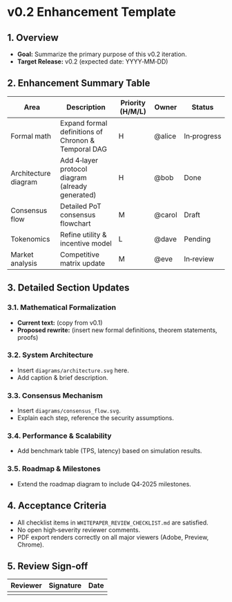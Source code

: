# v0.2 Enhancement Template

## 1. Overview
- **Goal:** Summarize the primary purpose of this v0.2 iteration.
- **Target Release:** v0.2 (expected date: YYYY‑MM‑DD)

## 2. Enhancement Summary Table
| Area | Description | Priority (H/M/L) | Owner | Status |
|------|-------------|------------------|-------|--------|
| Formal math | Expand formal definitions of Chronon & Temporal DAG | H | @alice | In‑progress |
| Architecture diagram | Add 4‑layer protocol diagram (already generated) | H | @bob | Done |
| Consensus flow | Detailed PoT consensus flowchart | M | @carol | Draft |
| Tokenomics | Refine utility & incentive model | L | @dave | Pending |
| Market analysis | Competitive matrix update | M | @eve | In‑review |

## 3. Detailed Section Updates
### 3.1. Mathematical Formalization
- **Current text:** (copy from v0.1)
- **Proposed rewrite:** (insert new formal definitions, theorem statements, proofs)

### 3.2. System Architecture
- Insert `diagrams/architecture.svg` here.
- Add caption & brief description.

### 3.3. Consensus Mechanism
- Insert `diagrams/consensus_flow.svg`.
- Explain each step, reference the security assumptions.

### 3.4. Performance & Scalability
- Add benchmark table (TPS, latency) based on simulation results.

### 3.5. Roadmap & Milestones
- Extend the roadmap diagram to include Q4‑2025 milestones.

## 4. Acceptance Criteria
- All checklist items in `WHITEPAPER_REVIEW_CHECKLIST.md` are satisfied.
- No open high‑severity reviewer comments.
- PDF export renders correctly on all major viewers (Adobe, Preview, Chrome).

## 5. Review Sign‑off
| Reviewer | Signature | Date |
|----------|-----------|------|
|          |           |      |
